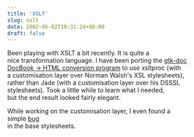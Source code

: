 ```yaml
---
title: 'XSLT'
slug: xslt
date: 2002-06-02T16:31:24+08:00
draft: false
---
```


Been playing with XSLT a bit recently. It is quite a\
nice transformation language. I have been porting the [gtk-doc\
DocBook -\> HTML conversion
program](http://mail.gnome.org/archives/gtk-doc-list/2002-June/msg00002.html)
to use xsltproc (with\
a customisation layer over Norman Walsh\'s XSL stylesheets),\
rather than Jade (with a customisation layer over his DSSSL\
stylesheets). Took a little while to learn what I needed,\
but the end result looked fairly elegant.

While working on the customisation layer, I even found a\
simple
[bug](http://sourceforge.net/tracker/index.php?func=detail&aid=563473&group_id=21935&atid=373747)\
in the base stylesheets.
